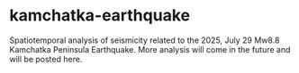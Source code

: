 # kamchatka-earthquake
Spatiotemporal analysis of seismicity related to the 2025, July 29 Mw8.8 Kamchatka Peninsula Earthquake.
More analysis will come in the future and will be posted here.
